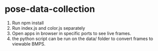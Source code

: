 # pose-data-collection

1. Run npm install
2. Run index.js and color.js separately
3. Open apps in browser in specific ports to see live frames.
4. the python script can be run on the data/ folder to convert frames to viewable BMPS.

